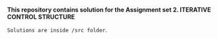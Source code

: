 **This repository contains solution for the Assignment set 2.
ITERATIVE CONTROL STRUCTURE**

`Solutions are inside /src folder`.